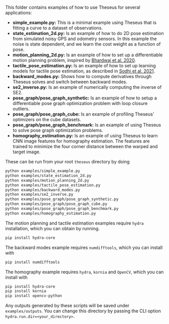 This folder contains examples of how to use Theseus for several applications:

- **simple_example.py:** This is a minimal example using Theseus that is fitting a curve to a dataset of observations.
- **state_estimation_2d.py:** Is an example of how to do 2D pose estimation from simulated
noisy GPS and odometry sensors. In this example the noise is state dependent, and we
learn the cost weight as a function of pose. 
- **motion_planning_2d.py:** Is an example of how to set up a differentiable motion planning
problem, inspired by [Bhardwaj et al. 2020](https://arxiv.org/pdf/1907.09591.pdf).
- **tactile_pose_estimation.py:** Is an example of how to set up learning models for
tactile pose estimation, as described in [Sodhi et al. 2021](https://arxiv.org/abs/1705.10664).
- **backward_modes.py:** Shows how to compute derivatives through Theseus solves and switch between backward modes.
- **se2_inverse.py:** Is an example of numerically computing the inverse of SE2. 
- **pose_graph/pose_graph_synthetic:** Is an example of how to setup a differentiable pose graph optimization
problem with loop closure outliers.
- **pose_graph/pose_graph_cube:** Is an example of profiling Theseus' optimizers on the cube datasets.
- **pose_graph/pose_graph_benchmark:** Is an example of using Theseus to solve pose graph optimization problems.
- **homography_estimation.py:** Is an example of using Theseus to learn CNN image features for homography estimation.
The features are trained to minimize the four corner distance between the warped and target image.

These can be run from your root `theseus` directory by doing

```bash
python examples/simple_example.py
python examples/state_estimation_2d.py
python examples/motion_planning_2d.py
python examples/tactile_pose_estimation.py
python examples/backward_modes.py
python examples/se2_inverse.py
python examples/pose_graph/pose_graph_synthetic.py
python examples/pose_graph/pose_graph_cube.py
python examples/pose_graph/pose_graph_benchmark.py
python examples/homography_estimation.py
```

The motion planning and tactile estimation examples require `hydra` installation, which you can obtain by running.

```bash
pip install hydra-core
```
The backward modes example requires `numdifftools`, which you can install with

```bash
pip install numdifftools
```

The homography example requires `hydra`, `kornia` and `OpenCV`, which you can install with

```bash
pip install hydra-core
pip install kornia
pip install opencv-python
```

Any outputs generated by these scripts will be saved under `examples/outputs`. You can change this directory by passing the CLI option `hydra.run.dir=<your_directory>`.
